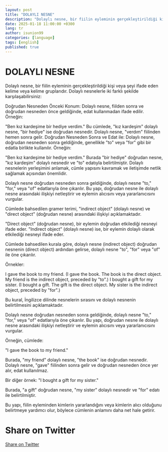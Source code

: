 ```yaml
---
layout: post
title: "DOLAYLI NESNE"
description: "Dolaylı nesne, bir fiilin eyleminin gerçekleştirildiği kişi veya şeyi ifade eden kelime veya kelime gruplarıdır."
date: 2025-01-18 11:00:00 +0300
lang: tr
author: isunion99
categories: [language]
tags: [english]
published: true
---
```



DOLAYLI NESNE
====== 


Dolaylı nesne, bir fiilin eyleminin gerçekleştirildiği kişi veya şeyi ifade eden kelime veya kelime gruplarıdır. Dolaylı nesnelerle iki farklı şekilde karşılaşabilirsiniz:

Doğrudan Nesneden Önceki Konum: Dolaylı nesne, fiilden sonra ve doğrudan nesneden önce geldiğinde, edat kullanmadan ifade edilir. Örneğin:

"Ben kız kardeşime bir hediye verdim."
Bu cümlede, "kız kardeşim" dolaylı nesne, "bir hediye" ise doğrudan nesnedir. Dolaylı nesne, "verdım" fiilinden hemen sonra gelir.
Doğrudan Nesneden Sonra ve Edat ile: Dolaylı nesne, doğrudan nesneden sonra geldiğinde, genellikle "to" veya "for" gibi bir edatla birlikte kullanılır. Örneğin:

"Ben kız kardeşime bir hediye verdim."
Burada "bir hediye" doğrudan nesne, "kız kardeşim" dolaylı nesnedir ve "to" edatıyla belirtilmiştir.
Dolaylı nesnelerin yerleşimini anlamak, cümle yapısını kavramak ve iletişimde netlik sağlamak açısından önemlidir.




Dolaylı nesne doğrudan nesneden sonra geldiğinde, dolaylı nesne "to," "for," veya "of" edatlarıyla öne çıkarılır. Bu yapı, doğrudan nesne ile dolaylı nesne arasındaki ilişkiyi netleştirir ve eylemin alıcısını veya yararlanıcısını vurgular.

Cümlede bahsedilen gramer terimi, "indirect object" (dolaylı nesne) ve "direct object" (doğrudan nesne) arasındaki ilişkiyi açıklamaktadır.

"Direct object" (doğrudan nesne), bir eylemin doğrudan etkilediği nesneyi ifade eder. "Indirect object" (dolaylı nesne) ise, bir eylemin dolaylı olarak etkilediği nesneyi ifade eder.

Cümlede bahsedilen kurala göre, dolaylı nesne (indirect object) doğrudan nesnenin (direct object) ardından gelirse, dolaylı nesne "to", "for" veya "of" ile öne çıkarılır.

Örnekler:

I gave the book to my friend. (I gave the book. The book is the direct object. My friend is the indirect object, preceded by "to".)
I bought a gift for my sister. (I bought a gift. The gift is the direct object. My sister is the indirect object, preceded by "for".)

Bu kural, İngilizce dilinde nesnelerin sırasını ve dolaylı nesnenin belirtilmesini açıklamaktadır.


Dolaylı nesne doğrudan nesneden sonra geldiğinde, dolaylı nesne "to," "for," veya "of" edatlarıyla öne çıkarılır. Bu yapı, doğrudan nesne ile dolaylı nesne arasındaki ilişkiyi netleştirir ve eylemin alıcısını veya yararlanıcısını vurgular.


Örneğin, cümlede:

"I gave the book to my friend."

Burada, "my friend" dolaylı nesne, "the book" ise doğrudan nesnedir. Dolaylı nesne, "gave" fiilinden sonra gelir ve doğrudan nesneden önce yer alır, edat kullanılmaz.

Bir diğer örnek: "I bought a gift for my sister."


Burada, "a gift" doğrudan nesne, "my sister" dolaylı nesnedir ve "for" edatı ile belirtilmiştir.

Bu yapı, fiilin eyleminden kimlerin yararlandığını veya kimlerin alıcı olduğunu belirtmeye yardımcı olur, böylece cümlenin anlamını daha net hale getirir.

<h1>Share on Twitter</h1>
<a href="https://twitter.com/intent/tweet?text={{ page.description | url_encode }}&url={{ site.url }}{{ page.url }}" target="_blank">Share on Twitter</a>




<script data-goatcounter="https://gg123.goatcounter.com/count"
    async src="//gc.zgo.at/count.js"></script>
